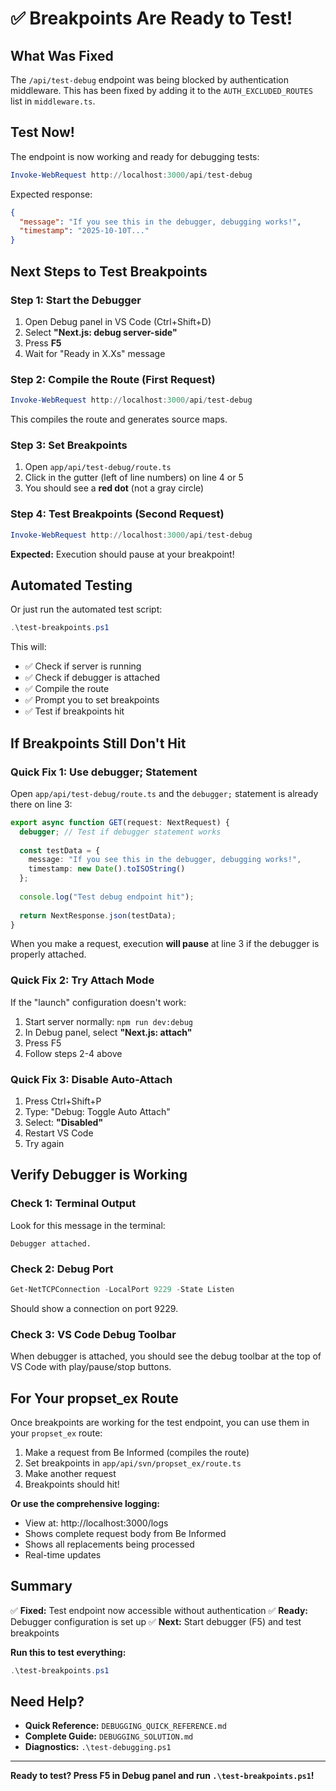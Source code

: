 # ✅ Breakpoints Are Ready to Test!

## What Was Fixed

The `/api/test-debug` endpoint was being blocked by authentication middleware. This has been fixed by adding it to the `AUTH_EXCLUDED_ROUTES` list in `middleware.ts`.

## Test Now!

The endpoint is now working and ready for debugging tests:

```powershell
Invoke-WebRequest http://localhost:3000/api/test-debug
```

Expected response:
```json
{
  "message": "If you see this in the debugger, debugging works!",
  "timestamp": "2025-10-10T..."
}
```

## Next Steps to Test Breakpoints

### Step 1: Start the Debugger
1. Open Debug panel in VS Code (Ctrl+Shift+D)
2. Select **"Next.js: debug server-side"**
3. Press **F5**
4. Wait for "Ready in X.Xs" message

### Step 2: Compile the Route (First Request)
```powershell
Invoke-WebRequest http://localhost:3000/api/test-debug
```

This compiles the route and generates source maps.

### Step 3: Set Breakpoints
1. Open `app/api/test-debug/route.ts`
2. Click in the gutter (left of line numbers) on line 4 or 5
3. You should see a **red dot** (not a gray circle)

### Step 4: Test Breakpoints (Second Request)
```powershell
Invoke-WebRequest http://localhost:3000/api/test-debug
```

**Expected:** Execution should pause at your breakpoint!

## Automated Testing

Or just run the automated test script:

```powershell
.\test-breakpoints.ps1
```

This will:
- ✅ Check if server is running
- ✅ Check if debugger is attached
- ✅ Compile the route
- ✅ Prompt you to set breakpoints
- ✅ Test if breakpoints hit

## If Breakpoints Still Don't Hit

### Quick Fix 1: Use debugger; Statement

Open `app/api/test-debug/route.ts` and the `debugger;` statement is already there on line 3:

```typescript
export async function GET(request: NextRequest) {
  debugger; // Test if debugger statement works
  
  const testData = {
    message: "If you see this in the debugger, debugging works!",
    timestamp: new Date().toISOString()
  };
  
  console.log("Test debug endpoint hit");
  
  return NextResponse.json(testData);
}
```

When you make a request, execution **will pause** at line 3 if the debugger is properly attached.

### Quick Fix 2: Try Attach Mode

If the "launch" configuration doesn't work:

1. Start server normally: `npm run dev:debug`
2. In Debug panel, select **"Next.js: attach"**
3. Press F5
4. Follow steps 2-4 above

### Quick Fix 3: Disable Auto-Attach

1. Press Ctrl+Shift+P
2. Type: "Debug: Toggle Auto Attach"
3. Select: **"Disabled"**
4. Restart VS Code
5. Try again

## Verify Debugger is Working

### Check 1: Terminal Output
Look for this message in the terminal:
```
Debugger attached.
```

### Check 2: Debug Port
```powershell
Get-NetTCPConnection -LocalPort 9229 -State Listen
```

Should show a connection on port 9229.

### Check 3: VS Code Debug Toolbar
When debugger is attached, you should see the debug toolbar at the top of VS Code with play/pause/stop buttons.

## For Your propset_ex Route

Once breakpoints are working for the test endpoint, you can use them in your `propset_ex` route:

1. Make a request from Be Informed (compiles the route)
2. Set breakpoints in `app/api/svn/propset_ex/route.ts`
3. Make another request
4. Breakpoints should hit!

**Or use the comprehensive logging:**
- View at: http://localhost:3000/logs
- Shows complete request body from Be Informed
- Shows all replacements being processed
- Real-time updates

## Summary

✅ **Fixed:** Test endpoint now accessible without authentication
✅ **Ready:** Debugger configuration is set up
✅ **Next:** Start debugger (F5) and test breakpoints

**Run this to test everything:**
```powershell
.\test-breakpoints.ps1
```

## Need Help?

- **Quick Reference:** `DEBUGGING_QUICK_REFERENCE.md`
- **Complete Guide:** `DEBUGGING_SOLUTION.md`
- **Diagnostics:** `.\test-debugging.ps1`

---

**Ready to test? Press F5 in Debug panel and run `.\test-breakpoints.ps1`!**
